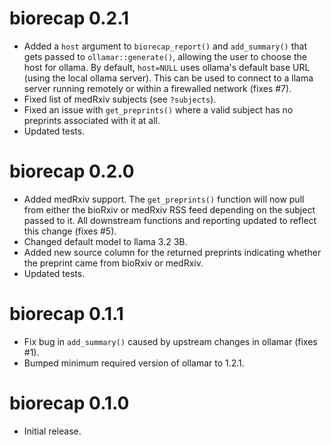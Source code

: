 # biorecap 0.2.1

- Added a `host` argument to `biorecap_report()` and `add_summary()` that gets passed to `ollamar::generate()`, allowing the user to choose the host for ollama. By default, `host=NULL` uses ollama's default base URL (using the local ollama server). This can be used to connect to a llama server running remotely or within a firewalled network (fixes #7).
- Fixed list of medRxiv subjects (see `?subjects`).
- Fixed an issue with `get_preprints()` where a valid subject has no preprints associated with it at all.
- Updated tests.

# biorecap 0.2.0

- Added medRxiv support. The `get_preprints()` function will now pull from either the bioRxiv or medRxiv RSS feed depending on the subject passed to it. All downstream functions and reporting updated to reflect this change (fixes #5).
- Changed default model to llama 3.2 3B.
- Added new source column for the returned preprints indicating whether the preprint came from bioRxiv or medRxiv.
- Updated tests.

# biorecap 0.1.1

- Fix bug in `add_summary()` caused by upstream changes in ollamar (fixes #1).
- Bumped minimum required version of ollamar to 1.2.1.

# biorecap 0.1.0

- Initial release.
